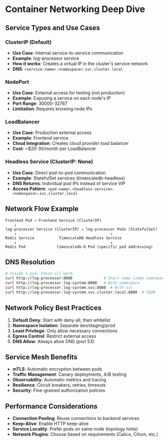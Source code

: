 # Container Networking Deep Dive

## Service Types and Use Cases

### ClusterIP (Default)
- **Use Case**: Internal service-to-service communication
- **Example**: log-processor service
- **How it works**: Creates a virtual IP in the cluster's service network
- **DNS**: `<service-name>.<namespace>.svc.cluster.local`

### NodePort
- **Use Case**: External access for testing (not production)
- **Example**: Exposing a service on each node's IP
- **Port Range**: 30000-32767
- **Limitation**: Requires knowing node IPs

### LoadBalancer
- **Use Case**: Production external access
- **Example**: Frontend service
- **Cloud Integration**: Creates cloud provider load balancer
- **Cost**: ~$20-30/month per LoadBalancer

### Headless Service (ClusterIP: None)
- **Use Case**: Direct pod-to-pod communication
- **Example**: StatefulSet services (timescaledb-headless)
- **DNS Returns**: Individual pod IPs instead of service VIP
- **Access Pattern**: `<pod-name>.<headless-service>.<namespace>.svc.cluster.local`

## Network Flow Example

```
Frontend Pod → Frontend Service (ClusterIP)
    ↓
log-processor Service (ClusterIP) → log-processor Pods (StatefulSet)
    ↓                                          ↓
Redis Service           TimescaleDB Headless Service
    ↓                                          ↓
Redis Pod              timescaledb-0 Pod (specific pod addressing)
```

## DNS Resolution

```bash
# Inside a pod, these all work:
curl http://log-processor:8080              # Short name (same namespace)
curl http://log-processor.log-system:8080   # With namespace
curl http://log-processor.log-system.svc:8080  # With svc
curl http://log-processor.log-system.svc.cluster.local:8080  # FQDN
```

## Network Policy Best Practices

1. **Default Deny**: Start with deny-all, then whitelist
2. **Namespace Isolation**: Separate dev/staging/prod
3. **Least Privilege**: Only allow necessary connections
4. **Egress Control**: Restrict external access
5. **DNS Allow**: Always allow DNS (port 53)

## Service Mesh Benefits

- **mTLS**: Automatic encryption between pods
- **Traffic Management**: Canary deployments, A/B testing
- **Observability**: Automatic metrics and tracing
- **Resilience**: Circuit breakers, retries, timeouts
- **Security**: Fine-grained authorization policies

## Performance Considerations

- **Connection Pooling**: Reuse connections to backend services
- **Keep-Alive**: Enable HTTP keep-alive
- **Service Locality**: Prefer pods on same node (topology hints)
- **Network Plugins**: Choose based on requirements (Calico, Cilium, etc.)
